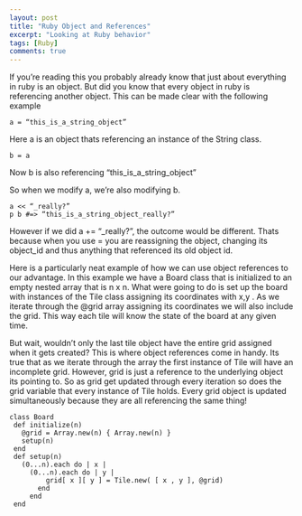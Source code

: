 ```yaml
---
layout: post
title: "Ruby Object and References"
excerpt: "Looking at Ruby behavior"
tags: [Ruby]
comments: true
---
```


If you’re reading this you probably already know that just about everything in ruby is an object. But did you know that every object in ruby is referencing another object. This can be made clear with the following example

```
a = “this_is_a_string_object”
```
Here a is an object thats referencing an instance of the String class.

```
b = a
```

Now b is also referencing “this_is_a_string_object”

So when we modify a, we’re also modifying b.

```
a << “_really?”
p b #=> “this_is_a_string_object_really?”
```

However if we did a += “_really?”, the outcome would be different. Thats because when you use = you are reassigning the object, changing its object_id and thus anything that referenced its old object id.

Here is a particularly neat example of how we can use object references to our advantage. In this example we have a Board class that is initialized to an empty nested array that is n x n. What were going to do is set up the board with instances of the Tile class assigning its coordinates with x,y . As we iterate through the @grid array assigning its coordinates we will also include the grid. This way each tile will know the state of the board at any given time.

But wait, wouldn’t only the last tile object have the entire grid assigned when it gets created? This is where object references come in handy. Its true that as we iterate through the array the first instance of Tile will have an incomplete grid. However, grid is just a reference to the underlying object its pointing to. So as grid get updated through every iteration so does the grid variable that every instance of Tile holds. Every grid object is updated simultaneously because they are all referencing the same thing!

```
class Board
 def initialize(n)
   @grid = Array.new(n) { Array.new(n) }
   setup(n)
 end
 def setup(n)
   (0...n).each do | x |
     (0...n).each do | y |
         grid[ x ][ y ] = Tile.new( [ x , y ], @grid)
       end
     end
 end
 ```